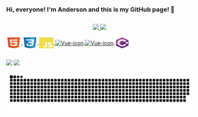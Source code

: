 ### Hi, everyone! I'm Anderson and this is my GitHub page! 🚀
##

<div align="center">
  <a href="https://github.com/andersonrosasv/">
  <img height="160em" src="https://github-readme-stats.vercel.app/api?username=andersonrosasv&show_icons=true&theme=gruvbox&include_all_commits=true&count_private=true"/>
  <img height="160em" src="https://github-readme-stats.vercel.app/api/top-langs/?username=andersonrosasv&layout=compact&langs_count=7&theme=gruvbox"/>
</div>
  
  <div style="display: inline_block"><br>
  <img align="center" alt="HTML-icon" height="30" width="40" src="https://raw.githubusercontent.com/devicons/devicon/master/icons/html5/html5-original.svg">
  <img align="center" alt="CSS-icon" height="30" width="40" src="https://raw.githubusercontent.com/devicons/devicon/master/icons/css3/css3-original.svg">
  <img align="center" alt="JS-icon" height="30" width="40" src="https://raw.githubusercontent.com/devicons/devicon/master/icons/javascript/javascript-plain.svg">
  <img align="center" alt="Vue-icon" height="30" width="40" src="https://cdn.jsdelivr.net/gh/devicons/devicon/icons/vuejs/vuejs-original.svg">
  <img align="center" alt="Vue-icon" height="30" width="40" src="https://cdn.jsdelivr.net/gh/devicons/devicon/icons/nodejs/nodejs-original.svg">

  <img align="center" alt="CSharp-icon" height="30" width="40" src="https://raw.githubusercontent.com/devicons/devicon/master/icons/csharp/csharp-original.svg">
</div>
  
  ##
  <div>
    <a href = "mailto:andersonrosasv@gmail.com"><img src="https://img.shields.io/badge/Gmail-D14836?style=for-the-badge&logo=gmail&logoColor=white" target="_blank"></a>
  <a href="https://www.linkedin.com/in/andersonrosasv/" target="_blank"><img src="https://img.shields.io/badge/-LinkedIn-%230077B5?style=for-the-badge&logo=linkedin&logoColor=white" target="_blank"></a> 
    
![Snake animation](https://github.com/andersonrosasv/andersonrosasv/blob/output/github-contribution-grid-snake.svg)
  </div>
    
